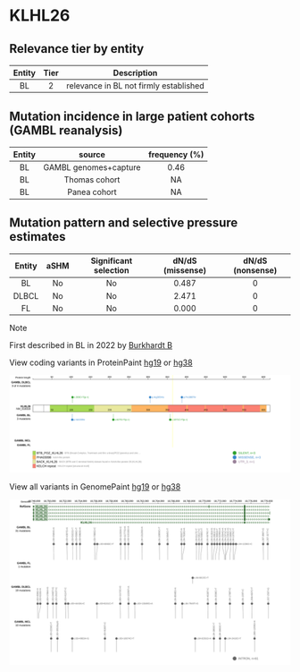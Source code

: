 # KLHL26

## Relevance tier by entity

|Entity|Tier|Description                           |
|:------:|:----:|--------------------------------------|
|BL    |2   |relevance in BL not firmly established|

## Mutation incidence in large patient cohorts (GAMBL reanalysis)

|Entity|source               |frequency (%)|
|:------:|:---------------------:|:-------------:|
|BL    |GAMBL genomes+capture|0.46         |
|BL    |Thomas cohort        |  NA         |
|BL    |Panea cohort         |  NA         |

## Mutation pattern and selective pressure estimates

|Entity|aSHM|Significant selection|dN/dS (missense)|dN/dS (nonsense)|
|:------:|:----:|:---------------------:|:----------------:|:----------------:|
|BL    |No  |No                   |0.487           |0               |
|DLBCL |No  |No                   |2.471           |0               |
|FL    |No  |No                   |0.000           |0               |


> [!NOTE]
> First described in BL in 2022 by [Burkhardt B](https://pubmed.ncbi.nlm.nih.gov/35794096)


View coding variants in ProteinPaint [hg19](https://www.bcgsc.ca/downloads/morinlab/GAMBL/test/genes/KLHL26_protein.html)  or [hg38](https://www.bcgsc.ca/downloads/morinlab/GAMBL/test/genes/KLHL26_protein_hg38.html)

![image](images/proteinpaint/KLHL26_NM_018316.svg)

View all variants in GenomePaint [hg19](https://www.bcgsc.ca/downloads/morinlab/GAMBL/test/genes/KLHL26.html)  or [hg38](https://www.bcgsc.ca/downloads/morinlab/GAMBL/test/genes/KLHL26_hg38.html)

![image](images/proteinpaint/KLHL26.svg)
